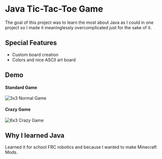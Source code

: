 # Java Tic-Tac-Toe Game
The goal of this project was to learn the most about Java as I could in one project so I made it meaninglessly overcomplicated just for the sake of it.

## Special Features
- Custom board creation
- Colors and nice ASCII art board

## Demo
#### Standard Game
![3x3 Normal Game](https://github.com/michael-lesirge/tic-tac-toe/assets/100492377/b5d5ddca-5947-4225-a1dd-1917c9621a33)

#### Crazy Game
![6x3 Crazy Game](https://github.com/michael-lesirge/tic-tac-toe/assets/100492377/02e38c96-5be5-4d2e-b97c-90f07ff41ccc)

## Why I learned Java
Learned it for school FRC robotics and because I wanted to make Minecraft Mods.
